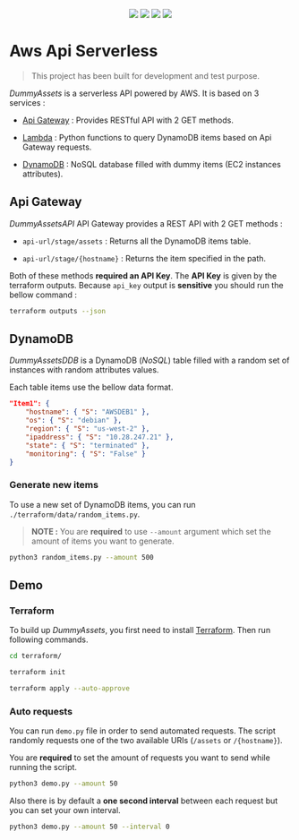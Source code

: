 <p align='center'>
  <img src="https://img.shields.io/badge/Amazon_AWS-FF9900?style=for-the-badge&logo=amazonaws&logoColor=white"/>
  <img src="https://img.shields.io/badge/Terraform-7B42BC?style=for-the-badge&logo=terraform&logoColor=white"/>
  <img src="https://img.shields.io/badge/Amazon%20DynamoDB-4053D6?style=for-the-badge&logo=Amazon%20DynamoDB&logoColor=white"/>
  <img src="https://img.shields.io/badge/Python-FFD43B?style=for-the-badge&logo=python&logoColor=blue"/>
</p>

# Aws Api Serverless

> This project has been built for development and test purpose.

_DummyAssets_ is a serverless API powered by AWS. It is based on 3 services : 

- [Api Gateway](https://aws.amazon.com/fr/api-gateway/) : Provides RESTful API with 2 GET methods.

- [Lambda](https://aws.amazon.com/fr/lambda/) : Python functions to query DynamoDB items based on Api Gateway requests.

- [DynamoDB](https://aws.amazon.com/fr/dynamodb/) : NoSQL database filled with dummy items (EC2 instances attributes).


## Api Gateway

_DummyAssetsAPI_ API Gateway provides a REST API with 2 GET methods :

- `api-url/stage/assets` : Returns all the DynamoDB items table.

- `api-url/stage/{hostname}` : Returns the item specified in the path.

Both of these methods **required an API Key**. The **API Key** is given by the terraform outputs. Because `api_key` output is **sensitive** you should run the bellow command :

```bash
terraform outputs --json
```

## DynamoDB

_DummyAssetsDDB_ is a DynamoDB (_NoSQL_) table filled with a random set of instances with random attributes values. 

Each table items use the bellow data format.

```json
"Item1": {
	"hostname": { "S": "AWSDEB1" },
	"os": { "S": "debian" },
	"region": { "S": "us-west-2" },
	"ipaddress": { "S": "10.28.247.21" },
	"state": { "S": "terminated" },
	"monitoring": {	"S": "False" }
}
```

### Generate new items

To use a new set of DynamoDB items, you can run `./terraform/data/random_items.py`. 

> **NOTE :** You are **required** to use `--amount` argument which set the amount of items you want to generate.

```bash
python3 random_items.py --amount 500
```

## Demo

### Terraform

To build up _DummyAssets_, you first need to install [Terraform](https://www.terraform.io/). Then run following commands.

```bash
cd terraform/

terraform init

terraform apply --auto-approve
```

### Auto requests

You can run `demo.py` file in order to send automated requests. The script randomly requests one of the two available URIs (`/assets` or `/{hostname}`).

You are **required** to set the amount of requests you want to send while running the script.

```bash
python3 demo.py --amount 50
```

Also there is by default a **one second interval** between each request but you can set your own interval.

```bash
python3 demo.py --amount 50 --interval 0
```
